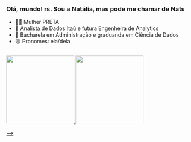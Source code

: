 ### Olá, mundo! rs. Sou a Natália, mas pode me chamar de Nats

- 💪🏾 Mulher PRETA
- 🔭 Analista de Dados Itaú e futura Engenheira de Analytics 
- 🌱 Bacharela em Administração e graduanda em Ciência de Dados
- 😄 Pronomes: ela/dela

##

 <div>
  <a href="https://linktr.ee/nsfoliveira">
  <img height="180em" src="https://github-readme-stats.vercel.app/api?username=nsfoliveira&show_icons=true&theme=gruvbox&include_all_commits=true&count_private=true"/>
  <img height="180em" src="https://github-readme-stats.vercel.app/api/top-langs/?username=nsfoliveira&layout=compact&langs_count=7&theme=gruvbox"/>
   </div>
 
-->

